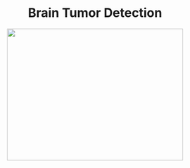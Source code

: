 <h1 align="center"> Brain Tumor Detection</h1>
<p align = "center"><img src="![image](https://github.com/user-attachments/assets/3109c049-1f8b-475c-b059-87eb455bba0c)" width = "400px" height ="300px"></p>
